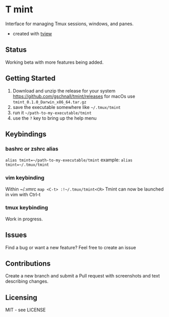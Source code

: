 # T mint
Interface for managing Tmux sessions, windows, and panes.
- created with [tview](https://github.com/rivo/tview) 

## Status

Working beta with more features being added.

## Getting Started

1. Download and unzip the release for your system
https://github.com/gschnall/tmint/releases
for macOs use `tmint_0.1.0_Darwin_x86_64.tar.gz`
2. save the executable somewhere like `~/.tmux/tmint`
3. run it `~/path-to-my-executable/tmint`
4. use the `?` key to bring up the help menu

## Keybindings

### bashrc or zshrc alias
`alias tmint=~/path-to-my-executable/tmint`
example:
`alias tmint=~/.tmux/tmint`

### vim keybinding
Within ~/.vmrc
`map <C-t> :!~/.tmux/tmint<CR>`
Tmint can now be launched in vim with Ctrl-t

### tmux keybinding
Work in progress.

## Issues

Find a bug or want a new feature? Feel free to create an issue 

## Contributions

Create a new branch and submit a Pull request with screenshots and text describing changes.

## Licensing
MIT - see LICENSE
